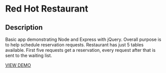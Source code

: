 # Red Hot Restaurant

## Description
Basic app demonstrating Node and Express with jQuery. Overall purpose is to help schedule reservation requests. Restaurant has just 5 tables available. First five requests get a reservation, every request after that is sent to the waiting list.

[VIEW DEMO](https://warm-crag-10043.herokuapp.com/)
